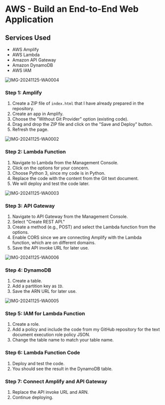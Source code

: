 # AWS - Build an End-to-End Web Application

## Services Used
- AWS Amplify
- AWS Lambda
- Amazon API Gateway
- Amazon DynamoDB
- AWS IAM

![IMG-20241125-WA0004](https://github.com/user-attachments/assets/7dd3200a-e201-4e43-b943-4a4f7575e785)

### Step 1: Amplify
1. Create a ZIP file of `index.html` that I have already prepared in the repository.
2. Create an app in Amplify.
3. Choose the "Without Git Provider" option (existing code).
4. Drag and drop the ZIP file and click on the "Save and Deploy" button.
5. Refresh the page.

![IMG-20241125-WA0002](https://github.com/user-attachments/assets/51d562e3-86ac-4d66-b045-7eee985a2a64)

### Step 2: Lambda Function
1. Navigate to Lambda from the Management Console.
2. Click on the options for your concern.
3. Choose Python 3, since my code is in Python.
4. Replace the code with the content from the Git text document.
5. We will deploy and test the code later.

![IMG-20241125-WA0003](https://github.com/user-attachments/assets/5b302b46-ecdd-45e1-aa16-4c4c3eb75bda)

### Step 3: API Gateway
1. Navigate to API Gateway from the Management Console.
2. Select "Create REST API."
3. Create a method (e.g., POST) and select the Lambda function from the options.
4. Enable CORS since we are connecting Amplify with the Lambda function, which are on different domains.
5. Save the API invoke URL for later use.

![IMG-20241125-WA0006](https://github.com/user-attachments/assets/46208b4d-26bf-4057-82a4-6c4486173dc7)

### Step 4: DynamoDB
1. Create a table.
2. Add a partition key as `ID`.
3. Save the ARN URL for later use.

![IMG-20241125-WA0005](https://github.com/user-attachments/assets/a360ad02-28ec-4c68-9578-adcbc6ece4dd)

### Step 5: IAM for Lambda Function
1. Create a role.
2. Add a policy and include the code from my GitHub repository for the text document execution role policy JSON.
3. Change the table name to match your table name.

### Step 6: Lambda Function Code
1. Deploy and test the code.
2. You should see the result in the DynamoDB table.

### Step 7: Connect Amplify and API Gateway
1. Replace the API invoke URL and ARN.
2. Continue deploying.
